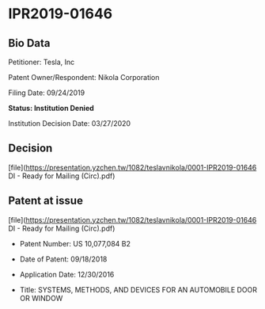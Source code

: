 # IPR2019-01646

## Bio Data

Petitioner: Tesla, Inc

Patent Owner/Respondent: Nikola Corporation

Filing Date: 09/24/2019

**Status: Institution Denied**

Institution Decision Date: 03/27/2020



## Decision

[file](https://presentation.yzchen.tw/1082/teslavnikola/0001-IPR2019-01646 DI - Ready for Mailing (Circ).pdf)

## Patent at issue

[file](https://presentation.yzchen.tw/1082/teslavnikola/0001-IPR2019-01646 DI - Ready for Mailing (Circ).pdf)

* Patent Number: US 10,077,084 B2

* Date of Patent: 09/18/2018

* Application Date: 12/30/2016

* Title: SYSTEMS, METHODS, AND DEVICES FOR AN AUTOMOBILE DOOR OR WINDOW



